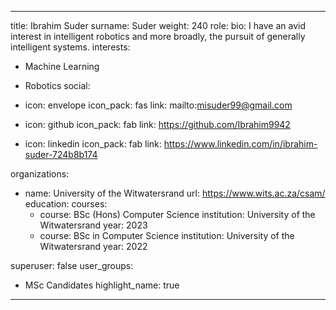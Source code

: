 
---
title: Ibrahim Suder
surname: Suder
weight: 240
role:
bio: I have an avid interest in intelligent robotics and more broadly, the pursuit of generally intelligent systems.
interests:
  - Machine Learning
  - Robotics
social:
  - icon: envelope
    icon_pack: fas
    link: mailto:misuder99@gmail.com



  - icon: github
    icon_pack: fab
    link: https://github.com/Ibrahim9942

  - icon: linkedin
    icon_pack: fab
    link: https://www.linkedin.com/in/ibrahim-suder-724b8b174

organizations:
  - name: University of the Witwatersrand
    url: https://www.wits.ac.za/csam/
education:
  courses:
    - course: BSc (Hons) Computer Science
      institution: University of the Witwatersrand
      year: 2023
    - course: BSc in Computer Science
      institution: University of the Witwatersrand
      year: 2022


superuser: false
user_groups:
  - MSc Candidates
highlight_name: true


---
